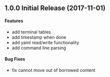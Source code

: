 <a name="1.0.0"></a>
## 1.0.0 Initial Release (2017-11-01)


#### Features

*   add terminal tables
*   add timestamp when done
*   add yaml read/write functionality
*   add command line parsing

#### Bug Fixes

*   fix cannot move out of borrowed content



